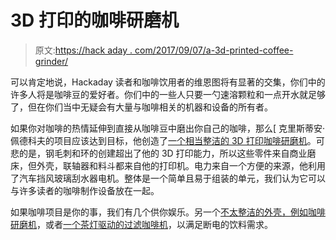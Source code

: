 # 3D 打印的咖啡研磨机

> 原文:[https://hack aday . com/2017/09/07/a-3d-printed-coffee-grinder/](https://hackaday.com/2017/09/07/a-3d-printed-coffee-grinder/)

可以肯定地说，Hackaday 读者和咖啡饮用者的维恩图将有显著的交集，你们中的许多人将是咖啡豆的爱好者。你们中的一些人只要一勺速溶颗粒和一点开水就足够了，但在你们当中无疑会有大量与咖啡相关的机器和设备的所有者。

如果你对咖啡的热情延伸到直接从咖啡豆中磨出你自己的咖啡，那么[ 克里斯蒂安·佩德科夫的项目应该达到目标，他创造了[一个相当整洁的 3D 打印咖啡研磨机](http://www.instructables.com/id/3D-Printed-Coffee-Grinder/)。可悲的是，钢毛刺和环的创建超出了他的 3D 打印能力，所以这些零件来自商业磨床，但外壳，联轴器和料斗都来自他的打印机。电力来自一个方便的来源，他利用了汽车挡风玻璃刮水器电机。整体是一个简单且易于组装的单元，我们认为它可以与许多读者的咖啡制作设备放在一起。

如果咖啡项目是你的事，我们有几个供你娱乐。另一个[不太整洁的外壳，例如咖啡研磨机](https://hackaday.com/2013/01/21/laminated-wooden-case-brings-a-dropped-coffee-grinder-back-from-the-junk-heap/)，或者[一个茶灯驱动的过滤咖啡机](https://hackaday.com/2016/10/20/brew-a-cup-of-coffee-without-electricity/)，以满足断电的饮料需求。